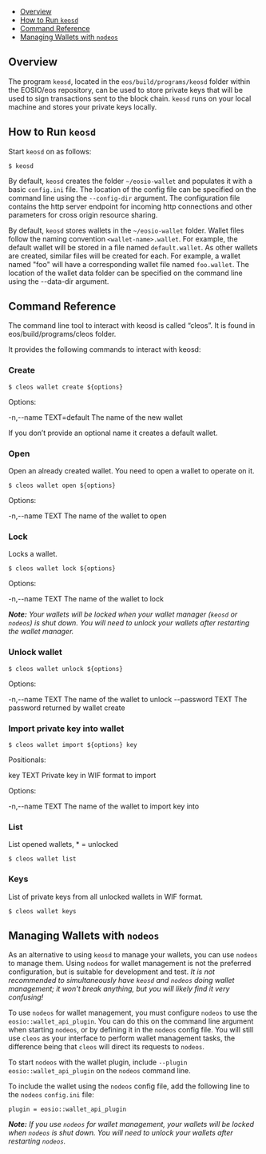 - [Overview](#overview)
- [How to Run `keosd`](#how-to-run-keosd)
- [Command Reference](#command-reference)
- [Managing Wallets with `nodeos`](#managing-wallets-with-nodeos)


## Overview

The program `keosd`, located in the `eos/build/programs/keosd` folder within the EOSIO/eos repository, can be used to store private keys that will be used to sign transactions sent to the block chain. `keosd` runs on your local machine and stores your private keys locally.

## How to Run `keosd`

Start `keosd` on as follows:

```
$ keosd 
```

By default, `keosd` creates the folder `~/eosio-wallet` and populates it with a basic `config.ini` file.  The location of the config file can be specified on the command line using the `--config-dir` argument.  The configuration file contains the http server endpoint for incoming http connections and other parameters for cross origin resource sharing.

By default, `keosd` stores wallets in the `~/eosio-wallet` folder.  Wallet files follow the naming convention `<wallet-name>.wallet`.  For example, the default wallet will be stored in a file named `default.wallet`.  As other wallets are created, similar files will be created for each.  For example, a wallet named "foo" will have a corresponding wallet file named `foo.wallet`.  The location of the wallet data folder can be specified on the command line using the --data-dir argument.


## Command Reference

The command line tool to interact with keosd is called “cleos”. It is found in eos/build/programs/cleos folder.

It provides the following commands to interact with keosd:

### Create

```
$ cleos wallet create ${options}
```

Options:

  -n,--name TEXT=default      The name of the new wallet

If you don’t provide an optional name it creates a default wallet. 

### Open

Open an already created wallet. You need to open a wallet to operate on it.

```
$ cleos wallet open ${options}
```

Options:

  -n,--name TEXT              The name of the wallet to open

### Lock

Locks a wallet.

```
$ cleos wallet lock ${options}
```

Options:

  -n,--name TEXT              The name of the wallet to lock

_**Note:** Your wallets will be locked when your wallet manager (`keosd` or `nodeos`) is shut down.  You will need to unlock your wallets after restarting the wallet manager._

### Unlock wallet

```
$ cleos wallet unlock ${options}
```

Options:

  -n,--name TEXT              The name of the wallet to unlock
  --password TEXT             The password returned by wallet create

### Import private key into wallet

```
$ cleos wallet import ${options} key
```

Positionals:

  key TEXT                    Private key in WIF format to import

Options:

  -n,--name TEXT              The name of the wallet to import key into

### List

List opened wallets, * = unlocked

```
$ cleos wallet list
```

### Keys

List of private keys from all unlocked wallets in WIF format.

```
$ cleos wallet keys
```


## Managing Wallets with `nodeos`

As an alternative to using `keosd` to manage your wallets, you can use `nodeos` to manage them.  Using `nodeos` for wallet management is not the preferred configuration, but is suitable for development and test. _It is not recommended to simultaneously have `keosd` and `nodeos` doing wallet management; it won't break anything, but you will likely find it very confusing!_

To use `nodeos` for wallet management, you must configure `nodeos` to use the `eosio::wallet_api_plugin`. You can do this on the command line argument when starting `nodeos`, or by defining it in the `nodeos` config file.  You will still use `cleos` as your interface to perform wallet management tasks, the difference being that `cleos` will direct its requests to `nodeos`.

To start `nodeos` with the wallet plugin, include `--plugin eosio::wallet_api_plugin` on the `nodeos` command line.

To include the wallet using the `nodeos` config file, add the following line to the `nodeos` `config.ini` file:
```
plugin = eosio::wallet_api_plugin 
```

_**Note:** If you use `nodeos` for wallet management, your wallets will be locked when `nodeos` is shut down.  You will need to unlock your wallets after restarting `nodeos`._
